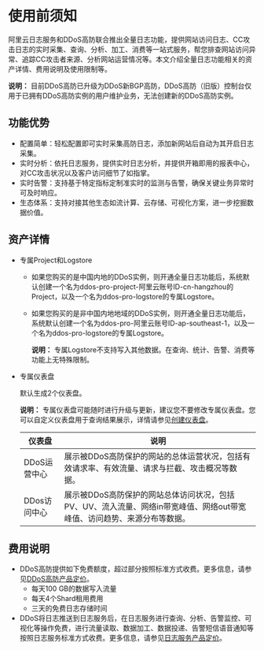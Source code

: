 # 使用前须知

阿里云日志服务和DDoS高防联合推出全量日志功能，提供网站访问日志、CC攻击日志的实时采集、查询、分析、加工、消费等一站式服务，帮您排查网站访问异常、追踪CC攻击者来源、分析网站运营情况等。本文介绍全量日志功能相关的资产详情、费用说明及使用限制等。

**说明：** 目前DDoS高防已升级为DDoS新BGP高防，DDoS高防（旧版）控制台仅用于已拥有DDoS高防实例的用户维护业务，无法创建新的DDoS高防实例。

## 功能优势

-   配置简单：轻松配置即可实时采集高防日志，添加新网站后自动为其开启日志采集。
-   实时分析：依托日志服务，提供实时日志分析，并提供开箱即用的报表中心，对CC攻击状况以及客户访问细节了如指掌。
-   实时告警：支持基于特定指标定制准实时的监测与告警，确保关键业务异常时可及时响应。
-   生态体系：支持对接其他生态如流计算、云存储、可视化方案，进一步挖掘数据价值。

## 资产详情

-   专属Project和Logstore
    -   如果您购买的是中国内地的DDoS实例，则开通全量日志功能后，系统默认创建一个名为ddos-pro-project-阿里云账号ID-cn-hangzhou的Project，以及一个名为ddos-pro-logstore的专属Logstore。
    -   如果您购买的是非中国内地地域的DDoS实例，则开通全量日志功能后，系统默认创建一个名为ddos-pro-阿里云账号ID-ap-southeast-1，以及一个名为ddos-pro-logstore的专属Logstore。

        **说明：** 专属Logstore不支持写入其他数据。在查询、统计、告警、消费等功能上无特殊限制。

-   专属仪表盘

    默认生成2个仪表盘。

    **说明：** 专属仪表盘可能随时进行升级与更新，建议您不要修改专属仪表盘。您可以自定义仪表盘用于查询结果展示，详情请参见[创建仪表盘](/cn.zh-CN/可视化与告警/仪表盘/创建仪表盘.md)。

    |仪表盘|说明|
    |---|--|
    |DDoS运营中心|展示被DDoS高防保护的网站的总体运营状况，包括有效请求率、有效流量、请求与拦截、攻击概况等数据。|
    |DDos访问中心|展示被DDoS高防保护的网站总体访问状况，包括PV、UV、流入流量、网络in带宽峰值、网络out带宽峰值、访问趋势、来源分布等数据。|


## 费用说明

-   DDoS高防提供如下免费额度，超过部分按照标准方式收费。更多信息，请参见[DDoS高防产品定价](https://help.aliyun.com/document_detail/40498.html?spm=a2c4g.11186623.6.985.4a4a612dALoDEq)。
    -   每天100 GB的数据写入流量
    -   每天4个Shard租用费用
    -   三天的免费日志存储时间
-   DDoS将日志推送到日志服务后，在日志服务进行查询、分析、告警监控、可视化等操作免费，进行流量读取、数据加工、数据投递、告警短信语音通知等按照日志服务标准方式收费。更多信息，请参见[日志服务产品定价](https://www.aliyun.com/price/product?spm=a2c4g.11186623.2.11.66cd2aab6wAn6p#/sls/detail)。

